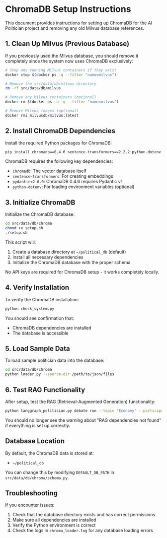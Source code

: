 # ChromaDB Setup Instructions

This document provides instructions for setting up ChromaDB for the AI Politician project and removing any old Milvus database references.

## 1. Clean Up Milvus (Previous Database)

If you previously used the Milvus database, you should remove it completely since the system now uses ChromaDB exclusively:

```bash
# Stop any running Milvus containers if they exist
docker stop $(docker ps -q --filter "name=milvus")

# Remove the src/data/db/milvus directory
rm -rf src/data/db/milvus

# Remove any Milvus containers (optional)
docker rm $(docker ps -a -q --filter "name=milvus")

# Remove Milvus images (optional)
docker rmi milvusdb/milvus:latest
```

## 2. Install ChromaDB Dependencies

Install the required Python packages for ChromaDB:

```bash
pip install chromadb==0.4.6 sentence-transformers==2.2.2 python-dotenv
```

ChromaDB requires the following key dependencies:
- `chromadb`: The vector database itself
- `sentence-transformers`: For creating embeddings
- `pydantic<2.0.0`: ChromaDB 0.4.6 requires Pydantic v1
- `python-dotenv`: For loading environment variables (optional)

## 3. Initialize ChromaDB

Initialize the ChromaDB database:

```bash
cd src/data/db/chroma
chmod +x setup.sh
./setup.sh
```

This script will:
1. Create a database directory at `~/political_db` (default)
2. Install all necessary dependencies
3. Initialize the ChromaDB database with the proper schema

No API keys are required for ChromaDB setup - it works completely locally.

## 4. Verify Installation

To verify the ChromaDB installation:

```bash
python check_system.py
```

You should see confirmation that:
- ChromaDB dependencies are installed
- The database is accessible

## 5. Load Sample Data

To load sample politician data into the database:

```bash
cd src/data/db/chroma
python loader.py --source-dir /path/to/json/files
```

## 6. Test RAG Functionality

After setup, test the RAG (Retrieval-Augmented Generation) functionality:

```bash
python langgraph_politician.py debate run --topic "Economy" --participants "trump,biden"
```

You should no longer see the warning about "RAG dependencies not found" if everything is set up correctly.

## Database Location

By default, the ChromaDB data is stored at:
- `~/political_db`

You can change this by modifying `DEFAULT_DB_PATH` in `src/data/db/chroma/schema.py`.

## Troubleshooting

If you encounter issues:

1. Check that the database directory exists and has correct permissions
2. Make sure all dependencies are installed
3. Verify the Python environment is correct
4. Check the logs in `chroma_loader.log` for any database loading errors 